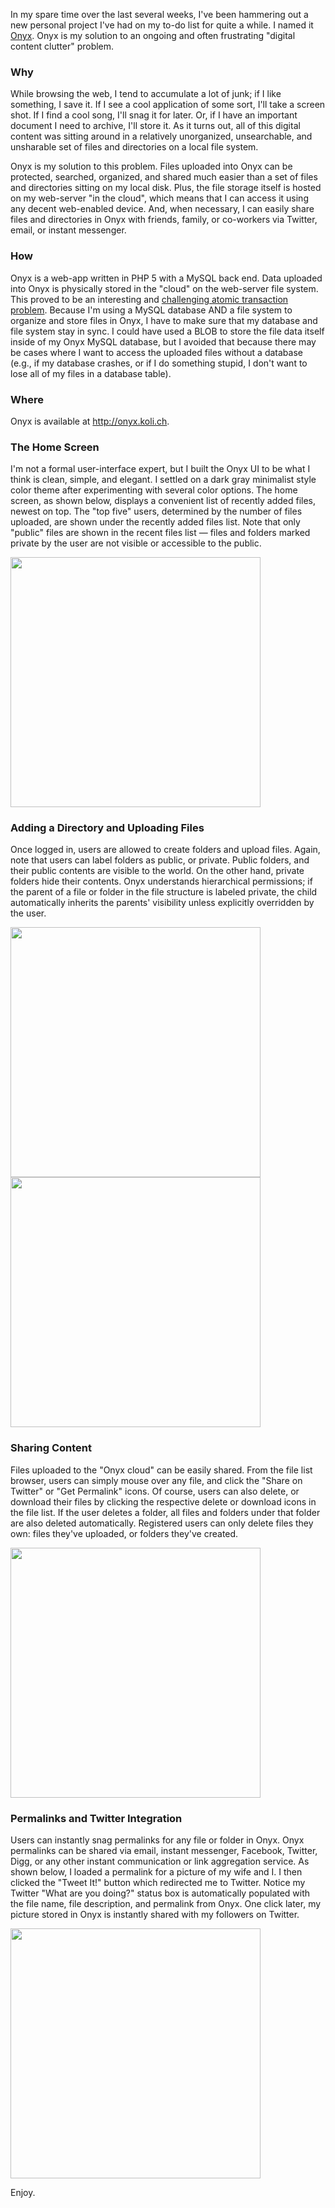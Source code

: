 In my spare time over the last several weeks, I've been hammering out a new personal project I've had on my to-do list for quite a while.  I named it [Onyx](https://onyx.koli.ch).  Onyx is my solution to an ongoing and often frustrating "digital content clutter" problem.

### Why

While browsing the web, I tend to accumulate a lot of junk; if I like something, I save it. If I see a cool application of some sort, I'll take a screen shot. If I find a cool song, I'll snag it for later. Or, if I have an important document I need to archive, I'll store it. As it turns out, all of this digital content was sitting around in a relatively unorganized, unsearchable, and unsharable set of files and directories on a local file system.

Onyx is my solution to this problem. Files uploaded into Onyx can be protected, searched, organized, and shared much easier than a set of files and directories sitting on my local disk.  Plus, the file storage itself is hosted on my web-server "in the cloud", which means that I can access it using any decent web-enabled device.  And, when necessary, I can easily share files and directories in Onyx with friends, family, or co-workers via Twitter, email, or instant messenger.

### How

Onyx is a web-app written in PHP 5 with a MySQL back end.  Data uploaded into Onyx is physically stored in the "cloud" on the web-server file system.  This proved to be an interesting and [challenging atomic transaction problem](http://en.wikipedia.org/wiki/Atomicity_%28database_systems%29).  Because I'm using a MySQL database AND a file system to organize and store files in Onyx, I have to make sure that my database and file system stay in sync.  I could have used a BLOB to store the file data itself inside of my Onyx MySQL database, but I avoided that because there may be cases where I want to access the uploaded files without a database (e.g., if my database crashes, or if I do something stupid, I don't want to lose all of my files in a database table).

### Where

Onyx is available at http://onyx.koli.ch.

### The Home Screen

I'm not a formal user-interface expert, but I built the Onyx UI to be what I think is clean, simple, and elegant.  I settled on a dark gray minimalist style color theme after experimenting with several color options.  The home screen, as shown below, displays a convenient list of recently added files, newest on top.  The "top five" users, determined by the number of files uploaded, are shown under the recently added files list. Note that only "public" files are shown in the recent files list &mdash; files and folders marked private by the user are not visible or accessible to the public.

<img src="static/entries/onyx-my-custom-solution-to-the-digital-clutter-problem/onyx-homescreen.jpg" width="400">

### Adding a Directory and Uploading Files

Once logged in, users are allowed to create folders and upload files. Again, note that users can label folders as public, or private. Public folders, and their public contents are visible to the world. On the other hand, private folders hide their contents.  Onyx understands hierarchical permissions; if the parent of a file or folder in the file structure is labeled private, the child automatically inherits the parents' visibility unless explicitly overridden by the user.

<img src="static/entries/onyx-my-custom-solution-to-the-digital-clutter-problem/onyx-new-folder-thumb-400x188.jpg" width="400">

<img src="static/entries/onyx-my-custom-solution-to-the-digital-clutter-problem/onyx-upload-thumb-400x323.jpg" width="400">

### Sharing Content

Files uploaded to the "Onyx cloud" can be easily shared. From the file list browser, users can simply mouse over any file, and click the "Share on Twitter" or "Get Permalink" icons.  Of course, users can also delete, or download their files by clicking the respective delete or download icons in the file list.  If the user deletes a folder, all files and folders under that folder are also deleted automatically.  Registered users can only delete files they own: files they've uploaded, or folders they've created.

<img src="static/entries/onyx-my-custom-solution-to-the-digital-clutter-problem/onyx-share-shot-thumb-400x223.jpg" width="400">

### Permalinks and Twitter Integration

Users can instantly snag permalinks for any file or folder in Onyx.  Onyx permalinks can be shared via email, instant messenger, Facebook, Twitter, Digg, or any other instant communication or link aggregation service.  As shown below, I loaded a permalink for a picture of my wife and I.  I then clicked the "Tweet It!" button which redirected me to Twitter.  Notice my Twitter "What are you doing?" status box is automatically populated with the file name, file description, and permalink from Onyx.  One click later, my picture stored in Onyx is instantly shared with my followers on Twitter.

<img src="static/entries/onyx-my-custom-solution-to-the-digital-clutter-problem/onyx-permalink-share-thumb-400x228.jpg" width="400">

Enjoy.